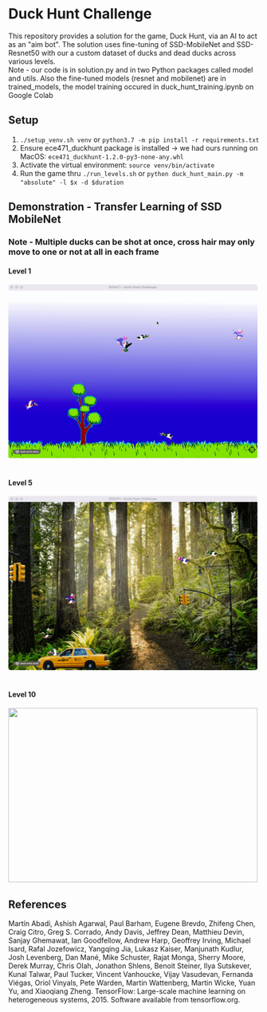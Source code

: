 # Duck Hunt Challenge
This repository provides a solution for the game, Duck Hunt, via an AI to act as an "aim bot". The solution uses fine-tuning of SSD-MobileNet and SSD-Resnet50 with our a custom dataset of ducks and dead ducks across various levels. 
<br>
Note - our code is in solution.py and in two Python packages called model and utils. Also the fine-tuned
models (resnet and mobilenet) are in trained_models, the model training occured in duck_hunt_training.ipynb on Google Colab 
## Setup
1. `./setup_venv.sh venv` or `python3.7 -m pip install -r requirements.txt`
2. Ensure ece471_duckhunt package is installed -> we had ours running on MacOS: `ece471_duckhunt-1.2.0-py3-none-any.whl`
3. Activate the virtual environment: `source venv/bin/activate`
3. Run the game thru `./run_levels.sh` or `python duck_hunt_main.py -m "absolute" -l $x -d $duration` 


## Demonstration - Transfer Learning of SSD MobileNet
### Note - Multiple ducks can be shot at once, cross hair may only move to one or not at all in each frame
#### Level 1
<img src="./static/solutionlevel1.gif" width="500" height="350" />
<br>
<br>

#### Level 5
<img src="./static/solutionlevel5.gif" width="500" height="350" />
<br>
<br>

#### Level 10
<img src="./static/solutionlevel10.gif" width="500" height="350" />



## References

Martín Abadi, Ashish Agarwal, Paul Barham, Eugene Brevdo,
Zhifeng Chen, Craig Citro, Greg S. Corrado, Andy Davis,
Jeffrey Dean, Matthieu Devin, Sanjay Ghemawat, Ian Goodfellow,
Andrew Harp, Geoffrey Irving, Michael Isard, Rafal Jozefowicz, Yangqing Jia,
Lukasz Kaiser, Manjunath Kudlur, Josh Levenberg, Dan Mané, Mike Schuster,
Rajat Monga, Sherry Moore, Derek Murray, Chris Olah, Jonathon Shlens,
Benoit Steiner, Ilya Sutskever, Kunal Talwar, Paul Tucker,
Vincent Vanhoucke, Vijay Vasudevan, Fernanda Viégas,
Oriol Vinyals, Pete Warden, Martin Wattenberg, Martin Wicke,
Yuan Yu, and Xiaoqiang Zheng.
TensorFlow: Large-scale machine learning on heterogeneous systems,
2015. Software available from tensorflow.org.


